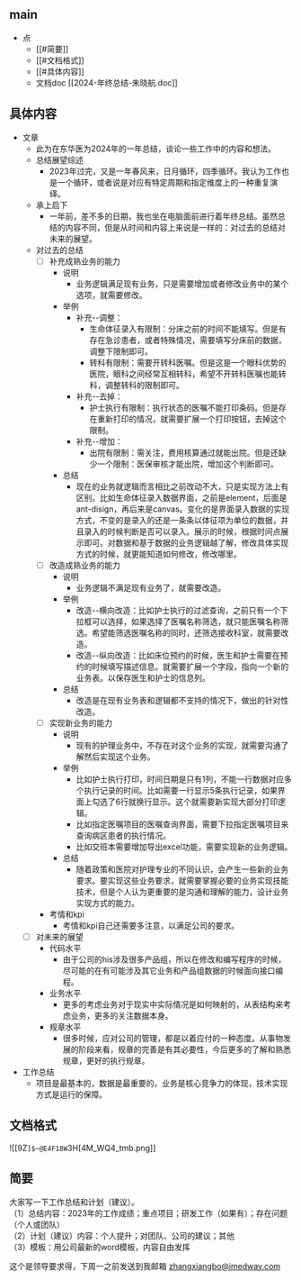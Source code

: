 

## main
- 点
	- [[#简要]]
	- [[#文档格式]]
	- [[#具体内容]]
	- 文档doc  [[2024-年终总结-朱晓航.doc]]


## 具体内容

- 文章
	- 此为在东华医为2024年的一年总结，谈论一些工作中的内容和想法。
	- 总结展望综述
		- 2023年过完，又是一年春风来，日月循环，四季循环。我认为工作也是一个循环，或者说是对应有特定周期和指定维度上的一种重复演绎。
	- 承上启下
		- 一年前，差不多的日期，我也坐在电脑面前进行着年终总结。虽然总结的内容不同，但是从时间和内容上来说是一样的：对过去的总结对未来的展望。
	- 对过去的总结
		- [ ] 补充成熟业务的能力
			- 说明
				- 业务逻辑满足现有业务，只是需要增加或者修改业务中的某个选项，就需要修改。
			- 举例
				- 补充--调整：
					- 生命体征录入有限制：分床之前的时间不能填写。但是有存在急诊患者，或者特殊情况，需要填写分床前的数据，调整下限制即可。
					- 转科有限制：需要开转科医嘱。但是这是一个眼科优势的医院，眼科之间经常互相转科，希望不开转科医嘱也能转科，调整转科的限制即可。
				- 补充--去掉：
					- 护士执行有限制：执行状态的医嘱不能打印条码。但是存在重新打印的情况，就需要扩展一个打印按钮，去掉这个限制。
				- 补充--增加：
					- 出院有限制：需关注，费用核算通过就能出院。但是还缺少一个限制：医保审核才能出院，增加这个判断即可。
			- 总结
				- 现在的业务就逻辑而言相比之前改动不大，只是实现方法上有区别。比如生命体征录入数据界面，之前是element，后面是ant-disign，再后来是canvas。变化的是界面录入数据的实现方式，不变的是录入的还是一条条以体征项为单位的数据，并且录入的时候判断是否可以录入。展示的时候，根据时间点展示即可。对数据和基于数据的业务逻辑越了解，修改具体实现方式的时候，就更能知道如何修改，修改哪里。
		- [ ] 改造成熟业务的能力
			- 说明
				- 业务逻辑不满足现有业务了，就需要改造。
			- 举例
				- 改造--横向改造：比如护士执行的过滤查询，之前只有一个下拉框可以选择，如果选择了医嘱名称筛选，就只能医嘱名称筛选。希望能筛选医嘱名称的同时，还筛选接收科室，就需要改造。
				- 改造--纵向改造：比如床位预约的时候，医生和护士需要在预约的时候填写描述信息。就需要扩展一个字段，指向一个新的业务表。以保存医生和护士的信息列。
			- 总结
				- 改造是在现有业务表和逻辑都不支持的情况下，做出的针对性改造。
		- [ ] 实现新业务的能力
			- 说明
				- 现有的护理业务中，不存在对这个业务的实现，就需要沟通了解然后实现这个业务。
			- 举例
				- 比如护士执行打印，时间日期是只有1列，不能一行数据对应多个执行记录的时间。比如需要一行显示5条执行记录，如果界面上勾选了6行就换行显示。这个就需要新实现大部分打印逻辑。
				- 比如指定医嘱项目的医嘱查询界面，需要下拉指定医嘱项目来查询病区患者的执行情况。
				- 比如交班本需要增加导出excel功能，需要实现新的业务逻辑。
			- 总结
				- 随着政策和医院对护理专业的不同认识，会产生一些新的业务要求。要实现这些业务要求，就需要掌握必要的业务实现技能技术，但是个人认为更重要的是沟通和理解的能力，设计业务实现方式的能力。
		- 考情和kpi
			- 考情和kpi自己还需要多注意，以满足公司的要求。
	- [ ] 对未来的展望
		- 代码水平
			- 由于公司的his涉及很多产品组，所以在修改和编写程序的时候，尽可能的在有可能涉及其它业务和产品组数据的时候面向接口编程。
		- 业务水平
			- 更多的考虑业务对于现实中实际情况是如何映射的，从表结构来考虑业务，更多的关注数据本身。
		- 规章水平
			- 很多时候，应对公司的管理，都是以着应付的一种态度。从事物发展的阶段来看，规章的完善是有其必要性，今后更多的了解和熟悉规章，更好的执行规章。
- 工作总结
	- 项目是最基本的，数据是最重要的，业务是核心竞争力的体现，技术实现方式是运行的保障。

## 文档格式


![[9Z`]$~@E4F18W`3H[4M_WQ4_tmb.png]]

## 简要


大家写一下工作总结和计划（建议）。  
（1）总结内容：2023年的工作成绩；重点项目；研发工作（如果有）；存在问题（个人或团队）  
（2）计划（建议）内容：个人提升；对团队、公司的建议；其他  
（3）模板：用公司最新的word模板，内容自由发挥


这个是领导要求得，下周一之前发送到我邮箱
zhangxiangbo@imedway.com

